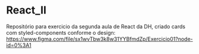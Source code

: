 # React_II
Repositório para exercicio da segunda aula de React da DH, criado cards com styled-components conforme o design: https://www.figma.com/file/sx1wvTbw3k8w31YYBfmdZp/Exercicio01?node-id=0%3A1 
